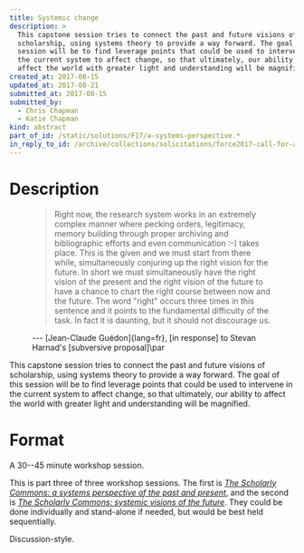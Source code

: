 ```yaml
---
title: Systemic change
description: >
  This capstone session tries to connect the past and future visions of
  scholarship, using systems theory to provide a way forward. The goal of this
  session will be to find leverage points that could be used to intervene in
  the current system to affect change, so that ultimately, our ability to
  affect the world with greater light and understanding will be magnified.
created_at: 2017-08-15
updated_at: 2017-08-21
submitted_at: 2017-08-15
submitted_by:
  - Chris Chapman
  - Katie Chapman
kind: abstract
part_of_id: /static/solutions/F17/a-systems-perspective.*
in_reply_to_id: /archive/collections/solicitations/force2017-call-for-abstracts.warc.gz
---
```


# Description

<figure class="bq grab">

> Right now, the research system works in an extremely complex manner where
> pecking orders, legitimacy, memory building through proper archiving and
> bibliographic efforts and even communication :-) takes place. This is the
> given and we must start from there while, simultaneously conjuring up the
> right vision for the future. In short we must simultaneously have the right
> vision of the present and the right vision of the future to have a chance to
> chart the right course between now and the future. The word "right" occurs
> three times in this sentence and it points to the fundamental difficulty of
> the task. In fact it is daunting, but it should not discourage us.

<figcaption>--- [Jean-Claude Guédon]{lang=fr}, [in response] to Stevan Harnad's [subversive proposal]\par</figcaption>
</figure>

This capstone session tries to connect the past and future visions of
scholarship, using systems theory to provide a way forward. The goal of this
session will be to find leverage points that could be used to intervene in the
current system to affect change, so that ultimately, our ability to affect the
world with greater light and understanding will be magnified.

# Format

A 30--45 minute workshop session.

This is part three of three workshop sessions. The first is <cite>[The
Scholarly Commons: a systems perspective of the past and present][1]</cite>,
and the second is <cite>[The Scholarly Commons: systemic visions of the
future][2]</cite>. They could be done individually and stand-alone if needed,
but would be best held sequentially.

Discussion-style.

[in response]: https://groups.google.com/d/msg/bit.listserv.vpiej-l/BoKENhK0_00/dTJSjKmzObYJ
[subversive proposal]: https://groups.google.com/forum/?hl=en#!topic/bit.listserv.vpiej-l/BoKENhK0_00
[1]: <../1/>
[2]: <../2/>
